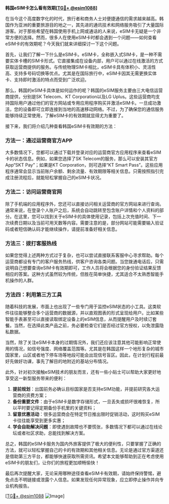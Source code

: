 **韩国eSIM卡怎么看有效期[[TG💪+ @esim1088](https://t.me/s/esim1088)]**

在当今这个高度数字化的时代，旅行者和商务人士对便捷通信的需求越来越高。韩国作为亚洲的重要旅游目的地之一，其先进的通讯技术和网络服务吸引了大量国际游客。对于那些希望在韩国使用手机上网或通话的人来说，eSIM卡无疑是一个非常方便的选择。然而，很多人在使用eSIM卡时都会遇到一个问题——如何查看eSIM卡的有效期呢？今天我们就来详细探讨一下这个问题。

首先，让我们了解一下什么是eSIM卡。eSIM卡，全称嵌入式SIM卡，是一种不需要实体卡槽的SIM卡形式。它直接集成在设备内部，用户可以通过在线激活的方式获取运营商提供的服务。与传统物理SIM卡相比，eSIM卡具有体积小、灵活性高、支持多号码切换等优点。尤其是在国际旅行中，eSIM卡因其无需更换实体卡、支持即时激活的特点而受到广泛欢迎。

那么，韩国的eSIM卡具体是如何运作的呢？韩国的eSIM服务主要由三大电信运营商提供，分别是SK Telecom、KT Corporation以及LG Uplus。这些运营商均支持国际用户通过他们的官方网站或专用应用程序购买并激活eSIM卡。一旦成功激活，您的设备即可立即连接到当地的高速移动网络。不过，为了确保您的通信服务能够持续正常使用，了解eSIM卡的有效期就显得尤为重要了。

接下来，我们将介绍几种查看韩国eSIM卡有效期的方法：

### 方法一：通过运营商官方APP

大多数情况下，您都可以通过下载并登录对应的运营商官方应用程序来查看eSIM卡的状态信息。例如，如果您选择了SK Telecom的服务，那么可以安装其官方App“SKT Pay”；如果是KT Corporation，则可选择“KT Smart Pass”。这些应用程序通常会显示当前账户余额、剩余流量、有效期限等相关信息。只需按照指引完成注册流程后，就能轻松掌握自己的eSIM卡状况。

### 方法二：访问运营商官网

除了手机端的应用程序外，您还可以直接访问相关运营商的官方网站来进行查询。通常来说，在登录个人账户之后，系统会自动跳转至包含账户详情和个人资料的部分。在这里，您可以找到关于eSIM卡的具体使用记录，包括上次充值时间、下一次续费日期以及当前可用天数等内容。需要注意的是，部分网站可能需要输入验证码或者短信确认码才能继续操作，请提前准备好相关信息。

### 方法三：拨打客服热线

如果您觉得上述两种方式过于复杂，也可以尝试直接联系客服中心寻求帮助。每个运营商都设有专门的客户服务热线，供客户咨询各类问题。当您拨通电话后，只需说明自己想要查询eSIM卡有效期即可，工作人员将会根据您的身份验证结果反馈相应的答案。这种方式虽然较为传统，但胜在简单快捷，尤其适合不太熟悉智能手机操作的人群。

### 方法四：利用第三方工具

随着科技的发展，市面上也出现了一些专门用于监控eSIM状态的小工具。这类软件往往能够整合多个运营商的数据源，并以直观图表的形式呈现给用户。比如某些智能手表甚至可以直接读取绑定设备上的eSIM信息，从而提醒用户及时续订套餐。当然，在选择此类产品之前，务必要检查它们是否经过官方授权，以免泄露隐私数据。

当然，除了关注eSIM卡本身的过期情况外，我们还应该注意其他可能影响正常使用的情况，如信号强度、网络覆盖范围等。尤其是在韩国这样一个地形复杂的城市国家里，山区或者地下停车场等地段可能会出现信号盲区。因此，在计划行程前最好先做好功课，事先了解目的地附近的基站分布情况。

此外，针对初次接触eSIM技术的朋友而言，还有一些小贴士可以帮助大家更好地享受这一新型服务带来的便利：

1. **提前规划**：出国前务必确认目标国家是否支持eSIM功能，并提前研究各大运营商的资费方案；
2. **备份重要文件**：由于eSIM卡是数字存储形式，一旦丢失或损坏很难恢复，所以平时要记得定期备份手机里的关键资料；
3. **留意优惠活动**：很多运营商会在特定节日推出限时促销活动，这时购买eSIM卡往往能享受到更多实惠；
4. **学会自助解决问题**：即使遇到故障也不要慌张，多数情况下都可以通过在线论坛或者社区求助，总能找到解决方案。

总之，韩国的eSIM卡服务为国内外旅客提供了极大的便利性，只要掌握了正确的方法，就可以轻松掌握自己的卡的有效期和其他相关信息。无论是通过官方渠道还是借助第三方平台，都能够快速获取所需资讯。希望本文能够帮助到正在考虑使用eSIM卡的朋友们，让你们的旅程更加顺畅愉快！

最后再次提醒大家，无论采用哪种途径查看eSIM卡有效期，请始终保持警惕，避免点击不明链接或泄露个人信息。如果发现任何异常现象，应立即停止操作并向专业机构报告。

[[TG💪+ @esim1088](https://t.me/s/esim1088) ![Image](https://i.postimg.cc/4NQfJmqS/Snipaste-2025-05-13-00-14-12.png)]